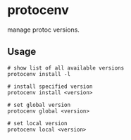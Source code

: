 # protocenv

manage protoc versions.

## Usage

```
# show list of all available versions
protocenv install -l

# install specified version
protocenv install <version>

# set global version
protocenv global <version>

# set local version
protocenv local <version>
```